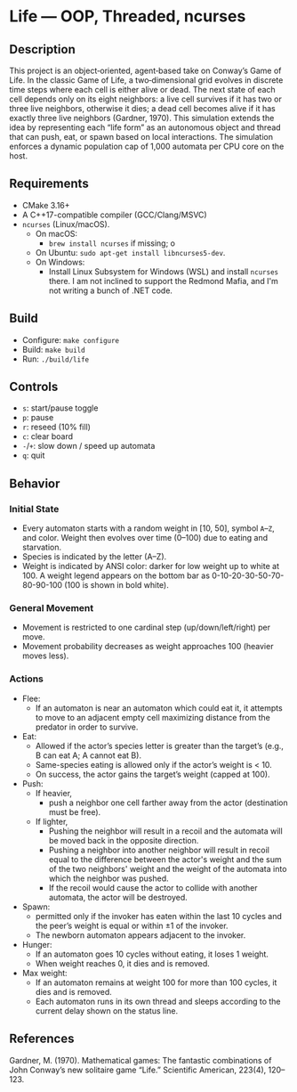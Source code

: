 # Life — OOP, Threaded, ncurses

## Description
This project is an object‑oriented, agent‑based take on Conway’s Game of Life. In the classic Game of Life, a 
two‑dimensional grid evolves in discrete time steps where each cell is either alive or dead. The next state of each 
cell depends only on its eight neighbors: a live cell survives if it has two or three live neighbors, otherwise it 
dies; a dead cell becomes alive if it has exactly three live neighbors (Gardner, 1970). This simulation extends the 
idea by representing each “life form” as an autonomous object and thread that can push, eat, or spawn based on local 
interactions. The simulation enforces a dynamic population cap of 1,000 automata per CPU core on the host.

## Requirements

- CMake 3.16+
- A C++17-compatible compiler (GCC/Clang/MSVC)
- `ncurses` (Linux/macOS). 
  - On macOS: 
    - `brew install ncurses` if missing; o
  - On Ubuntu:
    `sudo apt-get install libncurses5-dev`.
  - On Windows:
    - Install Linux Subsystem for Windows (WSL) and install `ncurses` there.
      I am not inclined to support the Redmond Mafia, and I'm not writing a bunch of .NET code.

## Build

- Configure: `make configure`
- Build: `make build`
- Run: `./build/life`

## Controls

- `s`: start/pause toggle
- `p`: pause
- `r`: reseed (10% fill)
- `c`: clear board
- `-`/`+`: slow down / speed up automata
- `q`: quit

## Behavior

### Initial State
- Every automaton starts with a random weight in [10, 50], symbol `A`–`Z`, and color. Weight then evolves over 
  time (0–100) due to eating and starvation.
- Species is indicated by the letter (A–Z). 
- Weight is indicated by ANSI color: darker for low weight up to white at 100. A weight legend appears on the bottom 
  bar as 0-10-20-30-50-70-80-90-100 (100 is shown in bold white).

### General Movement
- Movement is restricted to one cardinal step (up/down/left/right) per move.
- Movement probability decreases as weight approaches 100 (heavier moves less).

### Actions
- Flee:
  - If an automaton is near an automaton which could eat it, it attempts to move to an adjacent empty cell maximizing 
    distance from the predator in order to survive.
- Eat: 
  - Allowed if the actor’s species letter is greater than the target’s (e.g., B can eat A; A cannot eat B).
  - Same-species eating is allowed only if the actor’s weight is < 10. 
  - On success, the actor gains the target’s weight (capped at 100).
- Push: 
  - If heavier, 
    - push a neighbor one cell farther away from the actor (destination must be free).
  - If lighter, 
    - Pushing the neighbor will result in a recoil and the automata will be moved back in the opposite direction.
    - Pushing a neighbor into another neighbor will result in recoil equal to the difference between the actor's weight
      and the sum of the two neighbors' weight and the weight of the automata into which the neighbor was pushed.
    - If the recoil would cause the actor to collide with another automata, the actor will be destroyed.
- Spawn: 
  - permitted only if the invoker has eaten within the last 10 cycles and the peer’s weight is equal or within ±1 
    of the invoker.
  - The newborn automaton appears adjacent to the invoker.
- Hunger: 
  - If an automaton goes 10 cycles without eating, it loses 1 weight.
  - When weight reaches 0, it dies and is removed.
- Max weight: 
  - If an automaton remains at weight 100 for more than 100 cycles, it dies and is removed.
  - Each automaton runs in its own thread and sleeps according to the current delay shown on the status line.

## References

Gardner, M. (1970). Mathematical games: The fantastic combinations of John Conway’s new
     solitaire game “Life.” Scientific American, 223(4), 120–123.
